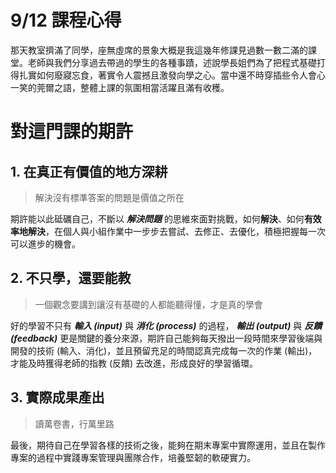 # 9/12 課程心得
那天教室擠滿了同學，座無虛席的景象大概是我這幾年修課見過數一數二滿的課堂。老師與我們分享過去帶過的學生的各種事蹟，述說學長姐們為了把程式基礎打得扎實如何廢寢忘食，著實令人震撼且激發向學之心。當中還不時穿插些令人會心一笑的莞爾之語，整體上課的氛圍相當活躍且滿有收穫。
# 對這門課的期許
## 1. 在真正有價值的地方深耕
>解決沒有標準答案的問題是價值之所在
>
期許能以此砥礪自己，不斷以 __*解決問題*__ 的思維來面對挑戰，如何**解決**、如何**有效率地解決**，在個人與小組作業中一步步去嘗試、去修正、去優化，積極把握每一次可以進步的機會。
## 2. 不只學，還要能教
>一個觀念要講到讓沒有基礎的人都能聽得懂，才是真的學會
>
好的學習不只有 __*輸入 (input)*__ 與 __*消化 (process)*__ 的過程， __*輸出 (output)*__ 與 __*反饋 (feedback)*__ 更是關鍵的養分來源，期許自己能夠每天撥出一段時間來學習後端與開發的技術 (輸入、消化)，並且預留充足的時間認真完成每一次的作業 (輸出)，才能及時獲得老師的指教 (反饋) 去改進，形成良好的學習循環。
## 3. 實際成果產出
> 讀萬卷書，行萬里路
>
最後，期待自己在學習各樣的技術之後，能夠在期末專案中實際運用，並且在製作專案的過程中實踐專案管理與團隊合作，培養堅韌的軟硬實力。
